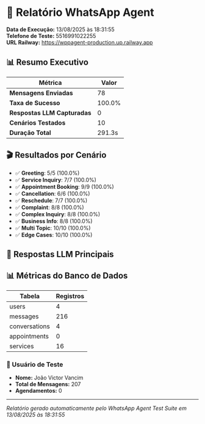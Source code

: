 # 🧪 Relatório WhatsApp Agent

**Data de Execução:** 13/08/2025 às 18:31:55  
**Telefone de Teste:** 5516991022255  
**URL Railway:** https://wppagent-production.up.railway.app

## 📊 Resumo Executivo

| Métrica | Valor |
|---------|--------|
| **Mensagens Enviadas** | 78 |
| **Taxa de Sucesso** | 100.0% |
| **Respostas LLM Capturadas** | 0 |
| **Cenários Testados** | 10 |
| **Duração Total** | 291.3s |

## 🎬 Resultados por Cenário

- ✅ **Greeting**: 5/5 (100.0%)
- ✅ **Service Inquiry**: 7/7 (100.0%)
- ✅ **Appointment Booking**: 9/9 (100.0%)
- ✅ **Cancellation**: 6/6 (100.0%)
- ✅ **Reschedule**: 7/7 (100.0%)
- ✅ **Complaint**: 8/8 (100.0%)
- ✅ **Complex Inquiry**: 8/8 (100.0%)
- ✅ **Business Info**: 8/8 (100.0%)
- ✅ **Multi Topic**: 10/10 (100.0%)
- ✅ **Edge Cases**: 10/10 (100.0%)

## 🤖 Respostas LLM Principais

## 📊 Métricas do Banco de Dados

| Tabela | Registros |
|--------|-----------|
| users | 4 |
| messages | 216 |
| conversations | 4 |
| appointments | 0 |
| services | 16 |

### 👤 Usuário de Teste

- **Nome:** João Victor Vancim
- **Total de Mensagens:** 207
- **Agendamentos:** 0

---

*Relatório gerado automaticamente pelo WhatsApp Agent Test Suite em 13/08/2025 às 18:31:55*
